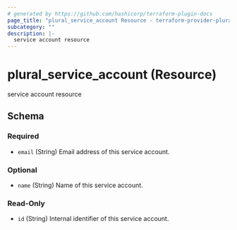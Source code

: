 ```yaml
---
# generated by https://github.com/hashicorp/terraform-plugin-docs
page_title: "plural_service_account Resource - terraform-provider-plural"
subcategory: ""
description: |-
  service account resource
---
```


# plural_service_account (Resource)

service account resource



<!-- schema generated by tfplugindocs -->
## Schema

### Required

- `email` (String) Email address of this service account.

### Optional

- `name` (String) Name of this service account.

### Read-Only

- `id` (String) Internal identifier of this service account.

